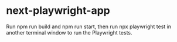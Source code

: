 # next-playwright-app

Run npm run build and npm run start, then run npx playwright test in another terminal window to run the Playwright tests.
